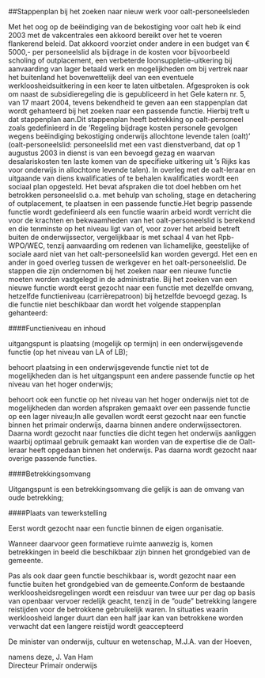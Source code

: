 <meta http-equiv='Content-Type' content='text/html; charset=utf-8' />

##Stappenplan bij het zoeken naar nieuw werk voor oalt-personeelsleden

Met het oog op de beëindiging van de bekostiging voor oalt heb ik eind 2003 met de vakcentrales een akkoord bereikt over het te voeren flankerend beleid. Dat akkoord voorziet onder andere in een budget van €  5000,- per personeelslid als bijdrage in de kosten voor bijvoorbeeld scholing of outplacement, een verbeterde loonsuppletie-uitkering bij aanvaarding van lager betaald werk en mogelijkheden om bij vertrek naar het buitenland het bovenwettelijk deel van een eventuele werkloosheidsuitkering in een keer te laten uitbetalen. Afgesproken is ook om naast de subsidieregeling die is gepubliceerd in het Gele katern nr. 5, van 17 maart 2004, tevens bekendheid te geven aan een stappenplan dat wordt gehanteerd bij het zoeken naar een passende functie. Hierbij treft u dat stappenplan aan.Dit stappenplan heeft betrekking op oalt-personeel zoals gedefinieerd in de ’Regeling bijdrage kosten personele gevolgen wegens beëindiging bekostiging onderwijs allochtone levende talen (oalt)’ (oalt-personeelslid: personeelslid met een vast dienstverband, dat op 1 augustus 2003 in dienst is van een bevoegd gezag en waarvan desalariskosten ten laste komen van de specifieke uitkering uit ’s Rijks kas voor onderwijs in allochtone levende talen). In overleg met de oalt-leraar en uitgaande van diens kwalificaties of te behalen kwalificaties wordt een sociaal plan opgesteld. Het bevat afspraken die tot doel hebben om het betrokken personeelslid o.a. met behulp van scholing, stage en detachering of outplacement, te plaatsen in een passende functie.Het begrip passende functie wordt gedefinieerd als een functie waarin arbeid wordt verricht die voor de krachten en bekwaamheden van het oalt-personeelslid is berekend en die tenminste op het niveau ligt van of, voor zover het arbeid betreft buiten de onderwijssector, vergelijkbaar is met schaal 4 van het Rpb-WPO/WEC, tenzij aanvaarding om redenen van lichamelijke, geestelijke of sociale aard niet van het oalt-personeelslid kan worden gevergd. Het een en ander in goed overleg tussen de werkgever en het oalt-personeelslid. De stappen die zijn ondernomen bij het zoeken naar een nieuwe functie moeten worden vastgelegd in de administratie. Bij het zoeken van een nieuwe functie wordt eerst gezocht naar een functie met dezelfde omvang, hetzelfde functieniveau (carrièrepatroon) bij hetzelfde bevoegd gezag. Is die functie niet beschikbaar dan wordt het volgende stappenplan gehanteerd:

####Functieniveau en inhoud

uitgangspunt is plaatsing (mogelijk op termijn) in een onderwijsgevende functie (op het niveau van LA of LB);

behoort plaatsing in een onderwijsgevende functie niet tot de mogelijkheden dan is het uitgangspunt een andere passende functie op het niveau van het hoger onderwijs;

behoort ook een functie op het niveau van het hoger onderwijs niet tot de mogelijkheden dan worden afspraken gemaakt over een passende functie op een lager niveau;In alle gevallen wordt eerst gezocht naar een functie binnen het primair onderwijs, daarna binnen andere onderwijssectoren. Daarna wordt gezocht naar functies die dicht tegen het onderwijs aanliggen waarbij optimaal gebruik gemaakt kan worden van de expertise die de Oalt-leraar heeft opgedaan binnen het onderwijs. Pas daarna wordt gezocht naar overige passende functies.

####Betrekkingsomvang

Uitgangspunt is een betrekkingsomvang die gelijk is aan de omvang van oude betrekking;

####Plaats van tewerkstelling

Eerst wordt gezocht naar een functie binnen de eigen organisatie.

Wanneer daarvoor geen formatieve ruimte aanwezig is, komen betrekkingen in beeld die beschikbaar zijn binnen het grondgebied van de gemeente.

Pas als ook daar geen functie beschikbaar is, wordt gezocht naar een functie buiten het grondgebied van de gemeente.Conform de bestaande werkloosheidsregelingen wordt een reisduur van twee uur per dag op basis van openbaar vervoer redelijk geacht, tenzij in de ”oude” betrekking langere reistijden voor de betrokkene gebruikelijk waren. In situaties waarin werkloosheid langer duurt dan een half jaar kan van betrokkene worden verwacht dat een langere reistijd wordt geaccepteerd 

De 
minister van onderwijs, cultuur en wetenschap, 
M.J.A. van der Hoeven, 

namens deze, 
J. Van Ham  
Directeur Primair onderwijs  
